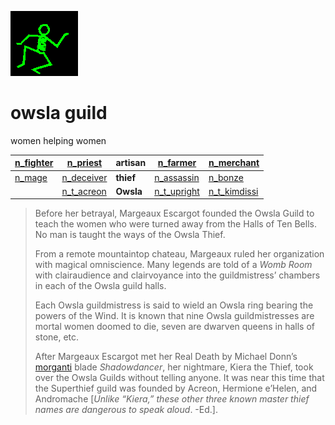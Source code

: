 ![dancer](assets/dancer.gif)

# owsla guild

 women helping women

|  [n_fighter](n_fighter.md)  |  [n_priest](n_priest.md)      | **artisan** |  [n_farmer](n_farmer.md)        |  [n_merchant](n_merchant.md)      | 
| --------------------------- | ----------------------------- | ----------- | ------------------------------- | --------------------------------- | 
|  [n_mage](n_mage.md)        |  [n_deceiver](n_deceiver.md)  | **thief**   |  [n_assassin](n_assassin.md)    |  [n_bonze](n_bonze.md)            | 
|                             |  [n_t_acreon](n_t_acreon.md)  | **Owsla**   |  [n_t_upright](n_t_upright.md)  |  [n_t_kimdissi](n_t_kimdissi.md)  | 
>
>   Before her betrayal, Margeaux Escargot founded the Owsla Guild to teach the women who were turned away from the Halls of Ten Bells. No man is taught the ways of the Owsla Thief. 
>
>   From a remote mountaintop chateau, Margeaux ruled her organization with magical omniscience. Many legends are told of a *Womb Room* with clairaudience and clairvoyance into the guildmistress’ chambers in each of the Owsla guild halls. 
>
>   Each Owsla guildmistress is said to wield an Owsla ring bearing the powers of the Wind. It is known that nine Owsla guildmistresses are mortal women doomed to die, seven are dwarven queens in halls of stone, etc. 
>
>   After Margeaux Escargot met her Real Death by Michael Donn’s  [morganti](morganti.md)  blade *Shadowdancer*, her nightmare, Kiera the Thief, took over the Owsla Guilds without telling anyone. It was near this time that the Superthief guild was founded by Acreon, Hermione e’Helen, and Andromache [*Unlike “Kiera,” these other three known master thief names are dangerous to speak aloud*. -Ed.]. 

 